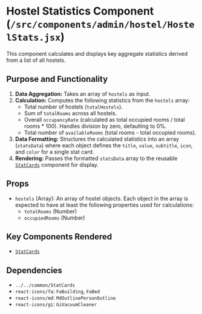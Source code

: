 # Hostel Statistics Component (`/src/components/admin/hostel/HostelStats.jsx`)

This component calculates and displays key aggregate statistics derived from a list of all hostels.

## Purpose and Functionality

1.  **Data Aggregation:** Takes an array of `hostels` as input.
2.  **Calculation:** Computes the following statistics from the `hostels` array:
    - Total number of hostels (`totalHostels`).
    - Sum of `totalRooms` across all hostels.
    - Overall `occupancyRate` (calculated as total occupied rooms / total rooms \* 100). Handles division by zero, defaulting to 0%.
    - Total number of `availableRooms` (total rooms - total occupied rooms).
3.  **Data Formatting:** Structures the calculated statistics into an array (`statsData`) where each object defines the `title`, `value`, `subtitle`, `icon`, and `color` for a single stat card.
4.  **Rendering:** Passes the formatted `statsData` array to the reusable [`StatCards`](../../common/StatCards.md) component for display.

## Props

- `hostels` (Array): An array of hostel objects. Each object in the array is expected to have at least the following properties used for calculations:
  - `totalRooms` (Number)
  - `occupiedRooms` (Number)

## Key Components Rendered

- [`StatCards`](../../common/StatCards.md)

## Dependencies

- `../../common/StatCards`
- `react-icons/fa`: `FaBuilding`, `FaBed`
- `react-icons/md`: `MdOutlinePersonOutline`
- `react-icons/gi`: `GiVacuumCleaner`
